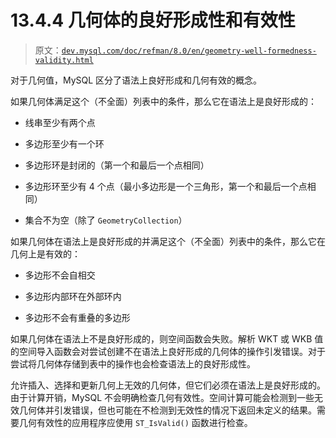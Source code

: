 # 13.4.4 几何体的良好形成性和有效性

> 原文：[`dev.mysql.com/doc/refman/8.0/en/geometry-well-formedness-validity.html`](https://dev.mysql.com/doc/refman/8.0/en/geometry-well-formedness-validity.html)

对于几何值，MySQL 区分了语法上良好形成和几何有效的概念。

如果几何体满足这个（不全面）列表中的条件，那么它在语法上是良好形成的：

+   线串至少有两个点

+   多边形至少有一个环

+   多边形环是封闭的（第一个和最后一个点相同）

+   多边形环至少有 4 个点（最小多边形是一个三角形，第一个和最后一个点相同）

+   集合不为空（除了 `GeometryCollection`）

如果几何体在语法上是良好形成的并满足这个（不全面）列表中的条件，那么它在几何上是有效的：

+   多边形不会自相交

+   多边形内部环在外部环内

+   多边形不会有重叠的多边形

如果几何体在语法上不是良好形成的，则空间函数会失败。解析 WKT 或 WKB 值的空间导入函数会对尝试创建不在语法上良好形成的几何体的操作引发错误。对于尝试将几何体存储到表中的操作也会检查语法上的良好形成性。

允许插入、选择和更新几何上无效的几何体，但它们必须在语法上是良好形成的。由于计算开销，MySQL 不会明确检查几何有效性。空间计算可能会检测到一些无效几何体并引发错误，但也可能在不检测到无效性的情况下返回未定义的结果。需要几何有效性的应用程序应使用 `ST_IsValid()` 函数进行检查。

